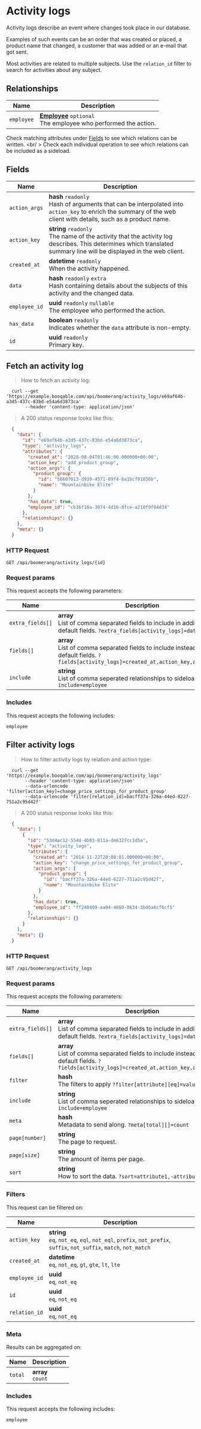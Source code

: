 # Activity logs

Activity logs describe an event where changes took place in our database.

Examples of such events can be an order that was created or placed,
a product name that changed, a customer that was added or an e-mail that got sent.

Most activities are related to multiple subjects. Use the `relation_id`
filter to search for activities about any subject.

## Relationships
Name | Description
-- | --
`employee` | **[Employee](#employees)** `optional`<br>The employee who performed the action. 


Check matching attributes under [Fields](#activity-logs-fields) to see which relations can be written.
<br/ >
Check each individual operation to see which relations can be included as a sideload.
## Fields

 Name | Description
-- | --
`action_args` | **hash** `readonly`<br>Hash of arguments that can be interpolated into `action_key` to enrich the summary of the web client with details, such as a product name. 
`action_key` | **string** `readonly`<br>The name of the activity that the activity log describes. This determines which translated summary line will be displayed in the web client. 
`created_at` | **datetime** `readonly`<br>When the activity happened. 
`data` | **hash** `readonly` `extra`<br>Hash containing details about the subjects of this activity and the changed data. 
`employee_id` | **uuid** `readonly` `nullable`<br>The employee who performed the action. 
`has_data` | **boolean** `readonly`<br>Indicates whether the `data` attribute is non-empty. 
`id` | **uuid** `readonly`<br>Primary key.


## Fetch an activity log


> How to fetch an activity log:

```shell
  curl --get 'https://example.booqable.com/api/boomerang/activity_logs/e69af64b-a3d5-437c-83bd-e54a6d3873ca'
       --header 'content-type: application/json'
```

> A 200 status response looks like this:

```json
  {
    "data": {
      "id": "e69af64b-a3d5-437c-83bd-e54a6d3873ca",
      "type": "activity_logs",
      "attributes": {
        "created_at": "2028-08-04T01:46:00.000000+00:00",
        "action_key": "add_product_group",
        "action_args": {
          "product_group": {
            "id": "56607013-d939-4571-89f4-6a1bcf81836b",
            "name": "Mountainbike Elite"
          }
        },
        "has_data": true,
        "employee_id": "cb36f18a-3074-4d16-8fce-a210f9f04d34"
      },
      "relationships": {}
    },
    "meta": {}
  }
```

### HTTP Request

`GET /api/boomerang/activity_logs/{id}`

### Request params

This request accepts the following parameters:

Name | Description
-- | --
`extra_fields[]` | **array** <br>List of comma separated fields to include in addition to the default fields. `?extra_fields[activity_logs]=data`
`fields[]` | **array** <br>List of comma separated fields to include instead of the default fields. `?fields[activity_logs]=created_at,action_key,action_args`
`include` | **string** <br>List of comma seperated relationships to sideload. `?include=employee`


### Includes

This request accepts the following includes:

`employee`






## Filter activity logs


> How to filter activity logs by relation and action type:

```shell
  curl --get 'https://example.booqable.com/api/boomerang/activity_logs'
       --header 'content-type: application/json'
       --data-urlencode 'filter[action_key]=change_price_settings_for_product_group'
       --data-urlencode 'filter[relation_id]=bacff37a-326a-44ed-8227-751a2c95d42f'
```

> A 200 status response looks like this:

```json
  {
    "data": [
      {
        "id": "53d4ac12-554d-4b83-811a-de6327cc1d5a",
        "type": "activity_logs",
        "attributes": {
          "created_at": "2014-11-22T20:08:01.000000+00:00",
          "action_key": "change_price_settings_for_product_group",
          "action_args": {
            "product_group": {
              "id": "bacff37a-326a-44ed-8227-751a2c95d42f",
              "name": "Mountainbike Elite"
            }
          },
          "has_data": true,
          "employee_id": "ff248409-aa04-4660-8634-3b46a6cf6cf5"
        },
        "relationships": {}
      }
    ],
    "meta": {}
  }
```

### HTTP Request

`GET /api/boomerang/activity_logs`

### Request params

This request accepts the following parameters:

Name | Description
-- | --
`extra_fields[]` | **array** <br>List of comma separated fields to include in addition to the default fields. `?extra_fields[activity_logs]=data`
`fields[]` | **array** <br>List of comma separated fields to include instead of the default fields. `?fields[activity_logs]=created_at,action_key,action_args`
`filter` | **hash** <br>The filters to apply `?filter[attribute][eq]=value`
`include` | **string** <br>List of comma seperated relationships to sideload. `?include=employee`
`meta` | **hash** <br>Metadata to send along. `?meta[total][]=count`
`page[number]` | **string** <br>The page to request.
`page[size]` | **string** <br>The amount of items per page.
`sort` | **string** <br>How to sort the data. `?sort=attribute1,-attribute2`


### Filters

This request can be filtered on:

Name | Description
-- | --
`action_key` | **string** <br>`eq`, `not_eq`, `eql`, `not_eql`, `prefix`, `not_prefix`, `suffix`, `not_suffix`, `match`, `not_match`
`created_at` | **datetime** <br>`eq`, `not_eq`, `gt`, `gte`, `lt`, `lte`
`employee_id` | **uuid** <br>`eq`, `not_eq`
`id` | **uuid** <br>`eq`, `not_eq`
`relation_id` | **uuid** <br>`eq`, `not_eq`


### Meta

Results can be aggregated on:

Name | Description
-- | --
`total` | **array** <br>`count`


### Includes

This request accepts the following includes:

`employee`





